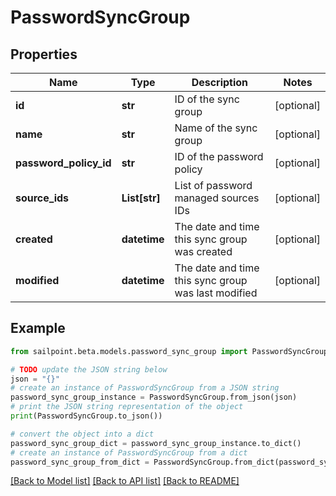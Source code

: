 # PasswordSyncGroup


## Properties

Name | Type | Description | Notes
------------ | ------------- | ------------- | -------------
**id** | **str** | ID of the sync group | [optional] 
**name** | **str** | Name of the sync group | [optional] 
**password_policy_id** | **str** | ID of the password policy | [optional] 
**source_ids** | **List[str]** | List of password managed sources IDs | [optional] 
**created** | **datetime** | The date and time this sync group was created | [optional] 
**modified** | **datetime** | The date and time this sync group was last modified | [optional] 

## Example

```python
from sailpoint.beta.models.password_sync_group import PasswordSyncGroup

# TODO update the JSON string below
json = "{}"
# create an instance of PasswordSyncGroup from a JSON string
password_sync_group_instance = PasswordSyncGroup.from_json(json)
# print the JSON string representation of the object
print(PasswordSyncGroup.to_json())

# convert the object into a dict
password_sync_group_dict = password_sync_group_instance.to_dict()
# create an instance of PasswordSyncGroup from a dict
password_sync_group_from_dict = PasswordSyncGroup.from_dict(password_sync_group_dict)
```
[[Back to Model list]](../README.md#documentation-for-models) [[Back to API list]](../README.md#documentation-for-api-endpoints) [[Back to README]](../README.md)


